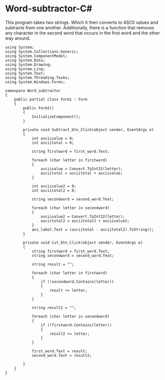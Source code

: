 # Word-subtractor-C#

This program takes two strings. Which it then converts to ASCII values and subtracts from one another. Additionally, there is a function that removes any character in the second word that occurs in the first word and the other way around.


    using System;
    using System.Collections.Generic;
    using System.ComponentModel;
    using System.Data;
    using System.Drawing;
    using System.Linq;
    using System.Text;
    using System.Threading.Tasks;
    using System.Windows.Forms;
    
    namespace Word_subtractor
    {
        public partial class Form1 : Form
        {
            public Form1()
            {
                InitializeComponent();
            }
    
            private void Subtract_btn_Click(object sender, EventArgs e)
            {
                int asciivalue = 0;
                int asciitotal = 0;
                
                string firstword = first_word.Text;
    
                foreach (char letter in firstword)
                {
                    asciivalue = Convert.ToInt32(letter);
                    asciitotal = asciitotal + asciivalue;
                }
    
                int asciivalue2 = 0;
                int asciitotal2 = 0;
    
                string secondword = second_word.Text;
                
                foreach (char letter in secondword)
                {
                    asciivalue2 = Convert.ToInt32(letter);
                    asciitotal2 = asciitotal2 + asciivalue2;
                }
                ans_label.Text = (asciitotal - asciitotal2).ToString();
            }
    
            private void Cut_btn_Click(object sender, EventArgs e)
            {
                string firstword = first_word.Text;
                string secondword = second_word.Text;
    
                string result = "";
    
                foreach (char letter in firstword)
                {
                    if (!secondword.Contains(letter)) 
                    {
                        result += letter; 
                    }
                }
    
                string result2 = "";
    
                foreach (char letter in secondword)
                {
                    if (!firstword.Contains(letter)) 
                    {
                        result2 += letter; 
                    }
                }
    
                first_word.Text = result;
                second_word.Text = result2;
    
            }
        }
    }
